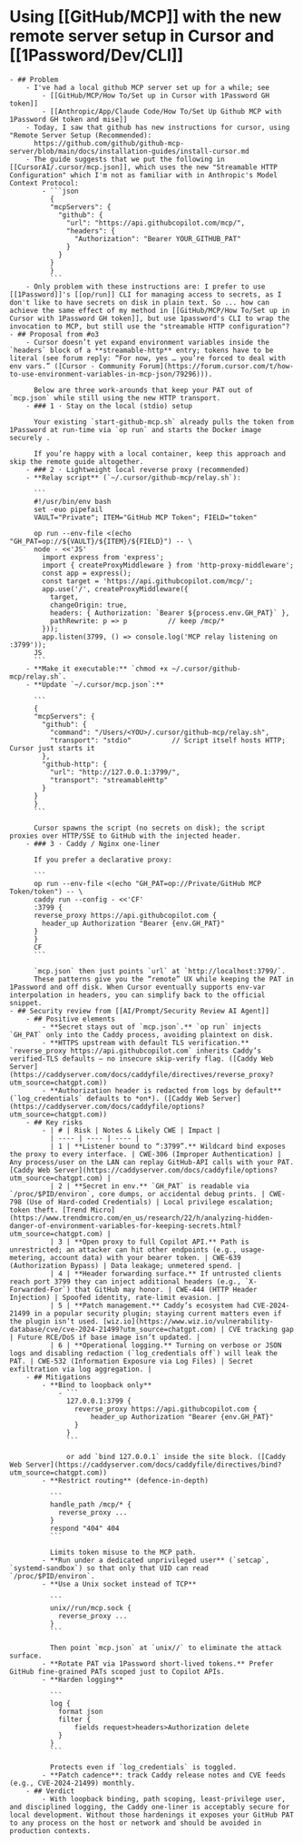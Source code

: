 # Using [[GitHub/MCP]] with the new remote server setup in Cursor and [[1Password/Dev/CLI]]
	- ## Problem
		- I've had a local github MCP server set up for a while; see
			- [[GitHub/MCP/How To/Set up in Cursor with 1Password GH token]]
			- [[Anthropic/App/Claude Code/How To/Set Up Github MCP with 1Password GH token and mise]]
		- Today, I saw that github has new instructions for cursor, using "Remote Server Setup (Recommended):  
		  https://github.com/github/github-mcp-server/blob/main/docs/installation-guides/install-cursor.md
		- The guide suggests that we put the following in [[CursorAI/.cursor/mcp.json]], which uses the new "Streamable HTTP Configuration" which I'm not as familiar with in Anthropic's Model Context Protocol:
			- ```json
			  {
			  "mcpServers": {
			    "github": {
			      "url": "https://api.githubcopilot.com/mcp/",
			      "headers": {
			        "Authorization": "Bearer YOUR_GITHUB_PAT"
			      }
			    }
			  }
			  }
			  ```
		- Only problem with these instructions are: I prefer to use [[1Password]]'s [[op/run]] CLI for managing access to secrets, as I don't like to have secrets on disk in plain text. So ... how can achieve the same effect of my method in [[GitHub/MCP/How To/Set up in Cursor with 1Password GH token]], but use 1password's CLI to wrap the invocation to MCP, but still use the "streamable HTTP configuration"?
	- ## Proposal from #o3
		- Cursor doesn’t yet expand environment variables inside the `headers` block of a **streamable-http** entry; tokens have to be literal (see forum reply: “For now, yes … you’re forced to deal with env vars.” ([Cursor - Community Forum](https://forum.cursor.com/t/how-to-use-environment-variables-in-mcp-json/79296))).
		  
		  Below are three work-arounds that keep your PAT out of `mcp.json` while still using the new HTTP transport.
		- ### 1 · Stay on the local (stdio) setup
		  
		  Your existing `start-github-mcp.sh` already pulls the token from 1Password at run-time via `op run` and starts the Docker image securely .
		  
		  If you’re happy with a local container, keep this approach and skip the remote guide altogether.
		- ### 2 · Lightweight local reverse proxy (recommended)
		- **Relay script** (`~/.cursor/github-mcp/relay.sh`):
		  
		  ```
		  #!/usr/bin/env bash
		  set -euo pipefail
		  VAULT="Private"; ITEM="GitHub MCP Token"; FIELD="token"
		  
		  op run --env-file <(echo "GH_PAT=op://${VAULT}/${ITEM}/${FIELD}") -- \
		  node - <<'JS'
		    import express from 'express';
		    import { createProxyMiddleware } from 'http-proxy-middleware';
		    const app = express();
		    const target = 'https://api.githubcopilot.com/mcp/';
		    app.use('/', createProxyMiddleware({
		      target,
		      changeOrigin: true,
		      headers: { Authorization: `Bearer ${process.env.GH_PAT}` },
		      pathRewrite: p => p          // keep /mcp/*
		    }));
		    app.listen(3799, () => console.log('MCP relay listening on :3799'));
		  JS
		  ```
		- **Make it executable:** `chmod +x ~/.cursor/github-mcp/relay.sh`.
		- **Update `~/.cursor/mcp.json`:**
		  
		  ```
		  {
		  "mcpServers": {
		    "github": {
		      "command": "/Users/<YOU>/.cursor/github-mcp/relay.sh",
		      "transport": "stdio"          // Script itself hosts HTTP; Cursor just starts it
		    },
		    "github-http": {
		      "url": "http://127.0.0.1:3799/",
		      "transport": "streamableHttp"
		    }
		  }
		  }
		  ```
		  
		  Cursor spawns the script (no secrets on disk); the script proxies over HTTP/SSE to GitHub with the injected header.
		- ### 3 · Caddy / Nginx one-liner
		  
		  If you prefer a declarative proxy:
		  
		  ```
		  op run --env-file <(echo "GH_PAT=op://Private/GitHub MCP Token/token") -- \
		  caddy run --config - <<'CF'
		  :3799 {
		  reverse_proxy https://api.githubcopilot.com {
		    header_up Authorization "Bearer {env.GH_PAT}"
		  }
		  }
		  CF
		  ```
		  
		  `mcp.json` then just points `url` at `http://localhost:3799/`.
		  These patterns give you the “remote” UX while keeping the PAT in 1Password and off disk. When Cursor eventually supports env-var interpolation in headers, you can simplify back to the official snippet.
	- ## Security review from [[AI/Prompt/Security Review AI Agent]]
		- ## Positive elements
			- **Secret stays out of `mcp.json`.** `op run` injects `GH_PAT` only into the Caddy process, avoiding plaintext on disk.
			- **HTTPS upstream with default TLS verification.** `reverse_proxy https://api.githubcopilot.com` inherits Caddy’s verified-TLS defaults — no insecure skip-verify flag. ([Caddy Web Server](https://caddyserver.com/docs/caddyfile/directives/reverse_proxy?utm_source=chatgpt.com))
			- **Authorization header is redacted from logs by default** (`log_credentials` defaults to *on*). ([Caddy Web Server](https://caddyserver.com/docs/caddyfile/options?utm_source=chatgpt.com))
		- ## Key risks
			- | # | Risk | Notes & Likely CWE | Impact |
			  | ---- | ---- | ---- |
			  | 1 | **Listener bound to “:3799”.** Wildcard bind exposes the proxy to every interface. | CWE-306 (Improper Authentication) | Any process/user on the LAN can replay GitHub-API calls with your PAT. [Caddy Web Server](https://caddyserver.com/docs/caddyfile/options?utm_source=chatgpt.com) |
			  | 2 | **Secret in env.** `GH_PAT` is readable via `/proc/$PID/environ`, core dumps, or accidental debug prints. | CWE-798 (Use of Hard-coded Credentials) | Local privilege escalation; token theft. [Trend Micro](https://www.trendmicro.com/en_us/research/22/h/analyzing-hidden-danger-of-environment-variables-for-keeping-secrets.html?utm_source=chatgpt.com) |
			  | 3 | **Open proxy to full Copilot API.** Path is unrestricted; an attacker can hit other endpoints (e.g., usage-metering, account data) with your bearer token. | CWE-639 (Authorization Bypass) | Data leakage; unmetered spend. |
			  | 4 | **Header forwarding surface.** If untrusted clients reach port 3799 they can inject additional headers (e.g., `X-Forwarded-For`) that GitHub may honor. | CWE-444 (HTTP Header Injection) | Spoofed identity, rate-limit evasion. |
			  | 5 | **Patch management.** Caddy’s ecosystem had CVE-2024-21499 in a popular security plugin; staying current matters even if the plugin isn’t used. [wiz.io](https://www.wiz.io/vulnerability-database/cve/cve-2024-21499?utm_source=chatgpt.com) | CVE tracking gap | Future RCE/DoS if base image isn’t updated. |
			  | 6 | **Operational logging.** Turning on verbose or JSON logs and disabling redaction (`log_credentials off`) will leak the PAT. | CWE-532 (Information Exposure via Log Files) | Secret exfiltration via log aggregation. |
		- ## Mitigations
			- **Bind to loopback only**
				- ```
				  127.0.0.1:3799 {
				    reverse_proxy https://api.githubcopilot.com {
				        header_up Authorization "Bearer {env.GH_PAT}"
				    }
				  }
				  ```
				  
				  or add `bind 127.0.0.1` inside the site block. ([Caddy Web Server](https://caddyserver.com/docs/caddyfile/directives/bind?utm_source=chatgpt.com))
			- **Restrict routing** (defence-in-depth)
			  
			  ```
			  handle_path /mcp/* {
			    reverse_proxy ...
			  }
			  respond "404" 404
			  ```
			  
			  Limits token misuse to the MCP path.
			- **Run under a dedicated unprivileged user** (`setcap`, `systemd-sandbox`) so that only that UID can read `/proc/$PID/environ`.
			- **Use a Unix socket instead of TCP**
			  
			  ```
			  unix//run/mcp.sock {
			    reverse_proxy ...
			  }
			  ```
			  
			  Then point `mcp.json` at `unix//` to eliminate the attack surface.
			- **Rotate PAT via 1Password short-lived tokens.** Prefer GitHub fine-grained PATs scoped just to Copilot APIs.
			- **Harden logging**
			  
			  ```
			  log {
			    format json
			    filter {
			        fields request>headers>Authorization delete
			    }
			  }
			  ```
			  
			  Protects even if `log_credentials` is toggled.
			- **Patch cadence**: track Caddy release notes and CVE feeds (e.g., CVE-2024-21499) monthly.
		- ## Verdict
			- With loopback binding, path scoping, least-privilege user, and disciplined logging, the Caddy one-liner is acceptably secure for local development. Without those hardenings it exposes your GitHub PAT to any process on the host or network and should be avoided in production contexts.